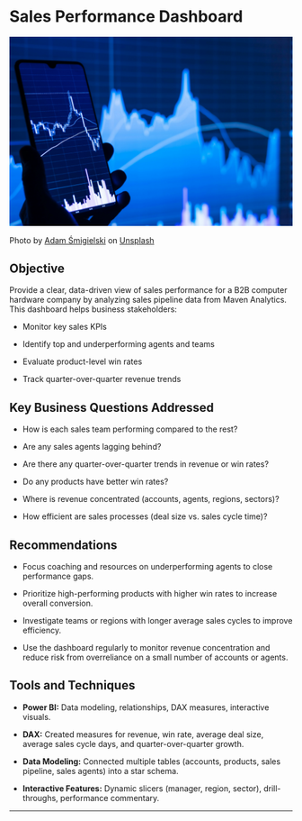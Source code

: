 # Sales Performance Dashboard

![Company Logo](https://github.com/BreeMad/Sales-Performance-Dashboard/blob/main/sales.jpg)

Photo by <a href="https://unsplash.com/@smigielski?utm_content=creditCopyText&utm_medium=referral&utm_source=unsplash">Adam Śmigielski</a> on <a href="https://unsplash.com/photos/a-person-holding-a-cell-phone-in-front-of-a-stock-chart-K5mPtONmpHM?utm_content=creditCopyText&utm_medium=referral&utm_source=unsplash">Unsplash</a>

## Objective
Provide a clear, data-driven view of sales performance for a B2B computer hardware company by analyzing sales pipeline data from Maven Analytics.
This dashboard helps business stakeholders:

+ Monitor key sales KPIs

+ Identify top and underperforming agents and teams

+ Evaluate product-level win rates

+ Track quarter-over-quarter revenue trends

## Key Business Questions Addressed
+ How is each sales team performing compared to the rest?

+ Are any sales agents lagging behind?

+ Are there any quarter-over-quarter trends in revenue or win rates?

+ Do any products have better win rates?

+ Where is revenue concentrated (accounts, agents, regions, sectors)?

+ How efficient are sales processes (deal size vs. sales cycle time)?

## Recommendations
+ Focus coaching and resources on underperforming agents to close performance gaps.

+ Prioritize high-performing products with higher win rates to increase overall conversion.

+ Investigate teams or regions with longer average sales cycles to improve efficiency.

+ Use the dashboard regularly to monitor revenue concentration and reduce risk from overreliance on a small number of accounts or agents.

## Tools and Techniques
+ **Power BI:** Data modeling, relationships, DAX measures, interactive visuals.

+ **DAX:** Created measures for revenue, win rate, average deal size, average sales cycle days, and quarter-over-quarter growth.

+ **Data Modeling:** Connected multiple tables (accounts, products, sales pipeline, sales agents) into a star schema.

+ **Interactive Features:** Dynamic slicers (manager, region, sector), drill-throughs, performance commentary.

---
